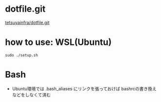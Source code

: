 
# dotfile.git

[tetsuyainfra/dotfile.git](https://github.com/tetsuyainfra/dotfile.git)

# how to use: WSL(Ubuntu)
```
sudo ./setup.sh

```




# Bash
- Ubuntu環境では .bash_aliases にリンクを張っておけば
  bashrcの書き換えなどをしなくて済む